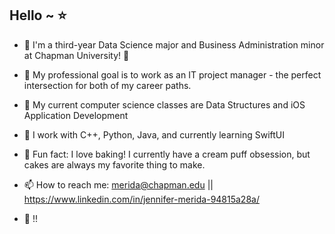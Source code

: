 ## Hello ~ ⭐

- 🦭 I'm a third-year Data Science major and Business Administration minor at Chapman University! 🍊
- 🌱 My professional goal is to work as an IT project manager - the perfect intersection for both of my career paths.
- 🪩 My current computer science classes are Data Structures and iOS Application Development 
- 🍄 I work with C++, Python, Java, and currently learning SwiftUI
- 🦔 Fun fact: I love baking! I currently have a cream puff obsession, but cakes are always my favorite thing to make. 
- 📫 How to reach me: merida@chapman.edu || https://www.linkedin.com/in/jennifer-merida-94815a28a/ 

- 🐾 !!

<!--
**jennifermerida/jennifermerida** is a ✨ _special_ ✨ repository because its `README.md` (this file) appears on your GitHub profile.
-->
